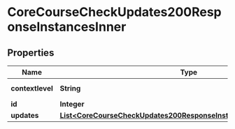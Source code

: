 

# CoreCourseCheckUpdates200ResponseInstancesInner


## Properties

| Name | Type | Description | Notes |
|------------ | ------------- | ------------- | -------------|
|**contextlevel** | **String** | The context level |  [optional] |
|**id** | **Integer** | Instance id |  [optional] |
|**updates** | [**List&lt;CoreCourseCheckUpdates200ResponseInstancesInnerUpdatesInner&gt;**](CoreCourseCheckUpdates200ResponseInstancesInnerUpdatesInner.md) |  |  [optional] |



